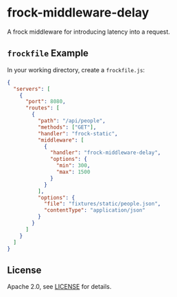 # frock-middleware-delay

A frock middleware for introducing latency into a request.

## `frockfile` Example

In your working directory, create a `frockfile.js`:

```json
{
  "servers": [
    {
      "port": 8080,
      "routes": [
        {
          "path": "/api/people",
          "methods": ["GET"],
          "handler": "frock-static",
          "middleware": [
            {
              "handler": "frock-middleware-delay",
              "options": {
                "min": 300,
                "max": 1500
              }
            }
          ],
          "options": {
            "file": "fixtures/static/people.json",
            "contentType": "application/json"
          }
        }
      ]
    }
  ]
}
```

## License

Apache 2.0, see [LICENSE](./LICENSE) for details.
